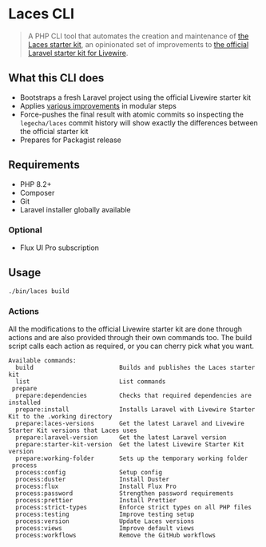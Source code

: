 # Laces CLI

> A PHP CLI tool that automates the creation and maintenance of [the Laces starter kit](https://github.com/legecha/laces), an opinionated set of improvements to [the official Laravel starter kit for Livewire](https://github.com/laravel/livewire-starter-kit).

## What this CLI does

- Bootstraps a fresh Laravel project using the official Livewire starter kit
- Applies [various improvements](https://github.com/legecha/laces?tab=readme-ov-file#features) in modular steps
- Force-pushes the final result with atomic commits so inspecting the `legecha/laces` commit history will show exactly the differences between the official starter kit
- Prepares for Packagist release

## Requirements

- PHP 8.2+
- Composer
- Git
- Laravel installer globally available

### Optional

- Flux UI Pro subscription

## Usage

```bash
./bin/laces build
```

### Actions

All the modifications to the official Livewire starter kit are done through actions and are also provided through their own commands too. The build script calls each action as required, or you can cherry pick what you want.

```
Available commands:
  build                        Builds and publishes the Laces starter kit
  list                         List commands
 prepare
  prepare:dependencies         Checks that required dependencies are installed
  prepare:install              Installs Laravel with Livewire Starter Kit to the .working directory
  prepare:laces-versions       Get the latest Laravel and Livewire Starter Kit versions that Laces uses
  prepare:laravel-version      Get the latest Laravel version
  prepare:starter-kit-version  Get the latest Livewire Starter Kit version
  prepare:working-folder       Sets up the temporary working folder
 process
  process:config               Setup config
  process:duster               Install Duster
  process:flux                 Install Flux Pro
  process:password             Strengthen password requirements
  process:prettier             Install Prettier
  process:strict-types         Enforce strict types on all PHP files
  process:testing              Improve testing setup
  process:version              Update Laces versions
  process:views                Improve default views
  process:workflows            Remove the GitHub workflows
```
